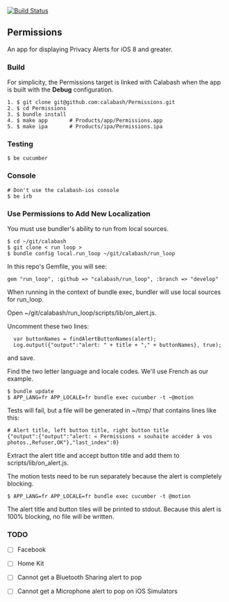 [![Build Status](https://dev.azure.com/XamarinUiTests/DeviceAgent/_apis/build/status/dmitry-shibanov.Permissions%20(1)?branchName=v-dmshib%2Fconfigure-pipelines)](https://dev.azure.com/XamarinUiTests/DeviceAgent/_build/latest?definitionId=8&branchName=v-dmshib%2Fconfigure-pipelines)
## Permissions

An app for displaying Privacy Alerts for iOS 8 and greater.

### Build

For simplicity, the Permissions target is linked with Calabash when the app is
built with the **Debug** configuration.

```
1. $ git clone git@github.com:calabash/Permissions.git
2. $ cd Permissions
3. $ bundle install
4. $ make app       # Products/app/Permissions.app
5. $ make ipa       # Products/ipa/Permissions.ipa
```

### Testing

```
$ be cucumber
```

### Console

```
# Don't use the calabash-ios console
$ be irb
```

### Use Permissions to Add New Localization

You must use bundler's ability to run from local sources.

```
$ cd ~/git/calabash
$ git clone < run loop >
$ bundle config local.run_loop ~/git/calabash/run_loop
```

In this repo's Gemfile, you will see:

```
gem "run_loop", :github => "calabash/run_loop", :branch => "develop"
```

When running in the context of bundle exec, bundler will use local
sources for run\_loop.

Open ~/git/calabash/run\_loop/scripts/lib/on\_alert.js.

Uncomment these two lines:

```
  var buttonNames = findAlertButtonNames(alert);
  Log.output({"output":"alert: " + title + "," + buttonNames}, true);
```

and save.

Find the two letter language and locale codes.  We'll use French as our
example.

```
$ bundle update
$ APP_LANG=fr APP_LOCALE=fr bundle exec cucumber -t ~@motion
```

Tests will fail, but a file will be generated in ~/tmp/ that contains
lines like this:

```
# Alert title, left button title, right button title
{"output":{"output":"alert: « Permissions » souhaite accéder à vos photos.,Refuser,OK"},"last_index":0}
```

Extract the alert title and accept button title and add them to
scripts/lib/on\_alert.js.

The motion tests need to be run separately because the alert is
completely blocking.

```
$ APP_LANG=fr APP_LOCALE=fr bundle exec cucumber -t @motion
```

The alert title and button tiles will be printed to stdout.  Because
this alert is 100% blocking, no file will be written.

### TODO

- [ ] Facebook
- [ ] Home Kit
- [ ] Cannot get a Bluetooth Sharing alert to pop
- [ ] Cannot get a Microphone alert to pop on iOS Simulators

